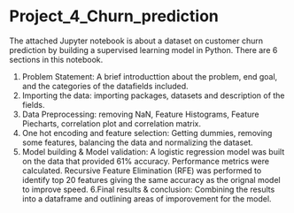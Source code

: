 # Project_4_Churn_prediction

The attached Jupyter notebook is about a dataset on customer churn prediction by building a supervised learning model in Python. There are 6 sections in this notebook.

1. Problem Statement: A brief introducttion about the problem, end goal, and the categories of the datafields included.
2. Importing the data: importing packages, datasets and description of the fields.
3. Data Preprocessing: removing NaN, Feature Histograms, Feature Piecharts, correlation plot and correlation matrix.
4. One hot encoding and feature selection: Getting dummies, removing some features, balancing the data and normalizing the dataset.
5. Model building & Model validation: A logistic regression model was built on the data that provided 61% accuracy. Performance metrics were calculated. Recursive Feature Elimination (RFE) was performed to identify top 20 features giving the same accuracy as the orignal model to improve speed.
6.Final results & conclusion: Combining the results into a dataframe and outlining areas of imporovement for the model.
